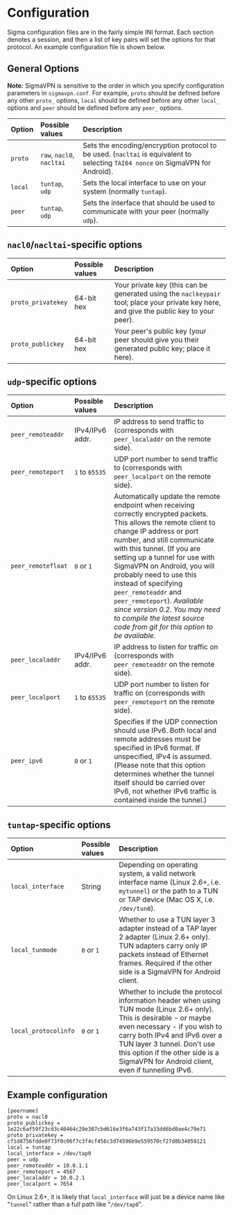 # Configuration #

Sigma configuration files are in the fairly simple INI format.  Each section denotes a session, and then a list of key pairs will set the options for that protocol. An example configuration file is shown below.

## General Options ##

**Note:** SigmaVPN is sensitive to the order in which you specify configuration parameters in `sigmavpn.conf`. For example, `proto` should be defined before any other `proto_` options, `local` should be defined before any other `local_` options and `peer` should be defined before any `peer_` options.

| **Option** | **Possible values** | **Description** |
|:-----------|:--------------------|:----------------|
| `proto`    | `raw`, `nacl0`, `nacltai` |  Sets the encoding/encryption protocol to be used. (`nacltai` is equivalent to selecting `TAI64 nonce` on SigmaVPN for Android). |
| `local`    | `tuntap`, `udp`     |  Sets the local interface to use on your system (normally `tuntap`). |
| `peer`     | `tuntap`, `udp`     |  Sets the interface that should be used to communicate with your peer (normally `udp`). |

## `nacl0`/`nacltai`-specific options ##

| **Option** | **Possible values** | **Description** |
|:-----------|:--------------------|:----------------|
| `proto_privatekey` | 64-bit hex          | Your private key (this can be generated using the `naclkeypair` tool; place your private key here, and give the public key to your peer). |
| `proto_publickey` | 64-bit hex          | Your peer's public key  (your peer should give you their generated public key; place it here).|

## `udp`-specific options ##

| **Option** | **Possible values** | **Description** |
|:-----------|:--------------------|:----------------|
| `peer_remoteaddr` | IPv4/IPv6 addr.     | IP address to send traffic to (corresponds with `peer_localaddr` on the remote side).|
| `peer_remoteport` | `1` to `65535`      | UDP port number to send traffic to (corresponds with `peer_localport` on the remote side). |
| `peer_remotefloat` | `0` or `1`          | Automatically update the remote endpoint when receiving correctly encrypted packets. This allows the remote client to change IP address or port number, and still communicate with this tunnel. (If you are setting up a tunnel for use with SigmaVPN on Android, you will probably need to use this instead of specifying `peer_remoteaddr` and `peer_remoteport`). _Available since version 0.2. You may need to compile the latest source code from git for this option to be available._ |
| `peer_localaddr` | IPv4/IPv6 addr.     | IP address to listen for traffic on (corresponds with `peer_remoteaddr` on the remote side).|
| `peer_localport` | `1` to `65535`      | UDP port number to listen for traffic on (corresponds with `peer_remoteport` on the remote side). |
| `peer_ipv6` | `0` or `1`          | Specifies if the UDP connection should use IPv6. Both local and remote addresses must be specified in IPv6 format. If unspecified, IPv4 is assumed. (Please note that this option determines whether the tunnel itself should be carried over IPv6, not whether IPv6 traffic is contained inside the tunnel.) |

## `tuntap`-specific options ##

| **Option** | **Possible values** | **Description** |
|:-----------|:--------------------|:----------------|
| `local_interface` | String              | Depending on operating system, a valid network interface name (Linux 2.6+, i.e. `mytunnel`) or the path to a TUN or TAP device (Mac OS X, i.e. `/dev/tun0`).|
| `local_tunmode` | `0` or `1`          | Whether to use a TUN layer 3 adapter instead of a TAP layer 2 adapter (Linux 2.6+ only). TUN adapters carry only IP packets instead of Ethernet frames. Required if the other side is a SigmaVPN for Android client. |
| `local_protocolinfo` | `0` or `1`          | Whether to include the protocol information header when using TUN mode (Linux 2.6+ only). This is desirable - or maybe even necessary - if you wish to carry both IPv4 and IPv6 over a TUN layer 3 tunnel. Don't use this option if the other side is a SigmaVPN for Android client, even if tunnelling IPv6. |

## Example configuration ##
```
[peername]
proto = nacl0
proto_publickey = 1e22c6af59f23cd3c40464c29e307cbd616e3f6a743f17a33dd6bd0ae4c79e71
proto_privatekey = cf1d8756fdde0f73f0c06f7c3f4cf456c3d74596b9e559570cf27d8b34059121
local = tuntap
local_interface = /dev/tap0
peer = udp
peer_remoteaddr = 10.0.1.1
peer_remoteport = 4567
peer_localaddr = 10.0.2.1
peer_localport = 7654
```

On Linux 2.6+, it is likely that `local_interface` will just be a device name like "`tunnel`" rather than a full path like "`/dev/tap0`".